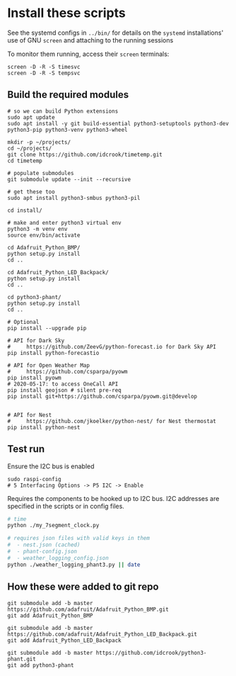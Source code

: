 Install these scripts
=====================

See the systemd configs in `../bin/` for details on the `systemd` installations' use of GNU `screen` and attaching to the running sessions

To monitor them running, access their `screen` terminals:

```
screen -D -R -S timesvc
screen -D -R -S tempsvc
```

Build the required modules
--------------------------

```
# so we can build Python extensions
sudo apt update
sudo apt install -y git build-essential python3-setuptools python3-dev python3-pip python3-venv python3-wheel

mkdir -p ~/projects/
cd ~/projects/
git clone https://github.com/idcrook/timetemp.git
cd timetemp

# populate submodules
git submodule update --init --recursive

# get these too
sudo apt install python3-smbus python3-pil

cd install/

# make and enter python3 virtual env
python3 -m venv env
source env/bin/activate

cd Adafruit_Python_BMP/
python setup.py install
cd ..

cd Adafruit_Python_LED_Backpack/
python setup.py install
cd ..

cd python3-phant/
python setup.py install
cd ..

# Optional
pip install --upgrade pip

# API for Dark Sky
#     https://github.com/ZeevG/python-forecast.io for Dark Sky API
pip install python-forecastio

# API for Open Weather Map
#     https://github.com/csparpa/pyowm
pip install pyowm
# 2020-05-17: to access OneCall API
pip install geojson # silent pre-req
pip install git+https://github.com/csparpa/pyowm.git@develop


# API for Nest
#     https://github.com/jkoelker/python-nest/ for Nest thermostat
pip install python-nest
```

Test run
--------

Ensure the I2C bus is enabled

```
sudo raspi-config
# 5 Interfacing Options -> P5 I2C -> Enable
```

Requires the components to be hooked up to I2C bus. I2C addresses are specified in the scripts or in config files.

```bash
# time
python ./my_7segment_clock.py

# requires json files with valid keys in them
#  - nest.json (cached)
#  - phant-config.json
#  - weather_logging_config.json
python ./weather_logging_phant3.py || date
```

How these were added to git repo
--------------------------------

```
git submodule add -b master https://github.com/adafruit/Adafruit_Python_BMP.git
git add Adafruit_Python_BMP

git submodule add -b master https://github.com/adafruit/Adafruit_Python_LED_Backpack.git
git add Adafruit_Python_LED_Backpack

git submodule add -b master https://github.com/idcrook/python3-phant.git
git add python3-phant
```
